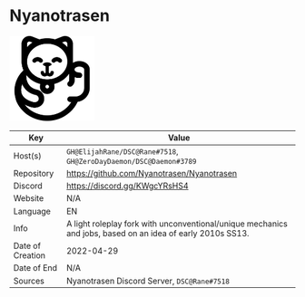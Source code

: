 # Nyanotrasen

<img src="logo.svg" width=150>

| Key  | Value |
| ------------- | ------------- |
| Host(s) | `GH@ElijahRane/DSC@Rane#7518`, `GH@ZeroDayDaemon/DSC@Daemon#3789` |
| Repository  | https://github.com/Nyanotrasen/Nyanotrasen |
| Discord  | https://discord.gg/KWgcYRsHS4 |
| Website | N/A |
| Language | EN |
| Info | A light roleplay fork with unconventional/unique mechanics and jobs, based on an idea of early 2010s SS13. |
| Date of Creation | 2022-04-29 |
| Date of End |  N/A |
| Sources | Nyanotrasen Discord Server, `DSC@Rane#7518` |
